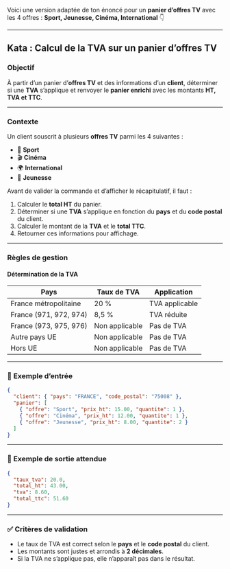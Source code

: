 Voici une version adaptée de ton énoncé pour un **panier d’offres TV** avec les 4 offres : **Sport, Jeunesse, Cinéma, International** 👇

---

## Kata : Calcul de la TVA sur un panier d’offres TV

### Objectif

À partir d’un panier d’**offres TV** et des informations d’un **client**, déterminer si une **TVA** s’applique et renvoyer le **panier enrichi** avec les montants **HT, TVA et TTC**.

---

### Contexte

Un client souscrit à plusieurs **offres TV** parmi les 4 suivantes :

* 🏅 **Sport**
* 🎬 **Cinéma**
* 🌍 **International**
* 👧 **Jeunesse**

Avant de valider la commande et d’afficher le récapitulatif, il faut :

1. Calculer le **total HT** du panier.
2. Déterminer si une **TVA** s’applique en fonction du **pays** et du **code postal** du client.
3. Calculer le montant de la **TVA** et le **total TTC**.
4. Retourner ces informations pour affichage.

---

### Règles de gestion

#### Détermination de la TVA

| Pays                   | Taux de TVA    | Application    |
| ---------------------- | -------------- | -------------- |
| France métropolitaine  | 20 %           | TVA applicable |
| France (971, 972, 974) | 8,5 %          | TVA réduite    |
| France (973, 975, 976) | Non applicable | Pas de TVA     |
| Autre pays UE          | Non applicable | Pas de TVA     |
| Hors UE                | Non applicable | Pas de TVA     |

---

### 🧾 Exemple d’entrée

```json
{
  "client": { "pays": "FRANCE", "code_postal": "75008" },
  "panier": [
    { "offre": "Sport", "prix_ht": 15.00, "quantite": 1 },
    { "offre": "Cinéma", "prix_ht": 12.00, "quantite": 1 },
    { "offre": "Jeunesse", "prix_ht": 8.00, "quantite": 2 }
  ]
}
```

---

### 🧾 Exemple de sortie attendue

```json
{
  "taux_tva": 20.0,
  "total_ht": 43.00,
  "tva": 8.60,
  "total_ttc": 51.60
}
```

---

### ✅ Critères de validation

* Le taux de TVA est correct selon le **pays** et le **code postal** du client.
* Les montants sont justes et arrondis à **2 décimales**.
* Si la TVA ne s’applique pas, elle n’apparaît pas dans le résultat.
